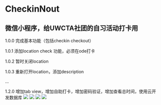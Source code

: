 # CheckinNout
## 微信小程序，给UWCTA社团的自习活动打卡用

1.0.0 完成基本功能（包括checkin checkout）

1.0.1 添加location check 功能，必须在ode打卡

1.0.2 暂时关闭location

1.0.3 重新打开location，添加description

...

1.2.0 增加tab view，增加自助打卡，增加密码验证，增加查看总时间，使用云开发数据库
![](/example_pictures/selfCheckIn.png)
![](/example_pictures/searchTime.png)
![](/example_pictures/admin.png)
![](/example_pictures/adminView.png)
